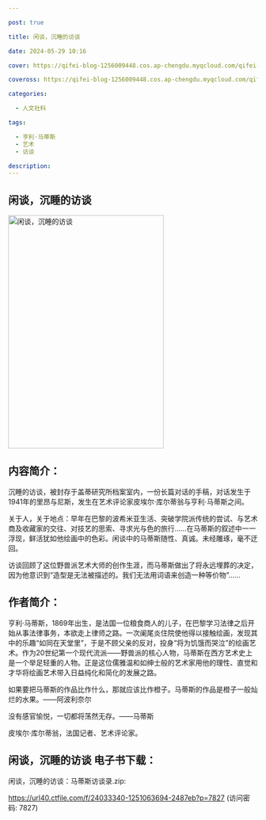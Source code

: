 ```yaml
---

post: true

title: 闲谈，沉睡的访谈

date: 2024-05-29 10:16

cover: https://qifei-blog-1256009448.cos.ap-chengdu.myqcloud.com/qifei-blog/65b4d78f871b83018aa2f685.jpg

coveross: https://qifei-blog-1256009448.cos.ap-chengdu.myqcloud.com/qifei-blog/65b4d78f871b83018aa2f685.jpg

categories:

  - 人文社科

tags:

  - 亨利·马蒂斯
  - 艺术
  - 访谈

description:
---
```




## 闲谈，沉睡的访谈
<img alt="闲谈，沉睡的访谈 " class="aligncenter loaded" data-was-processed="true" decoding="async" fetchpriority="high" height="471" src="https://qifei-blog-1256009448.cos.ap-chengdu.myqcloud.com/qifei-blog/65b4d78f871b83018aa2f685.jpg " style="cursor: zoom-in;" width="314"/>

## 内容简介：

沉睡的访谈，被封存于盖蒂研究所档案室内，一份长篇对话的手稿，对话发生于1941年的里昂与尼斯，发生在艺术评论家皮埃尔·库尔蒂翁与亨利·马蒂斯之间。

关于人，关于地点：早年在巴黎的波希米亚生活、突破学院派传统的尝试、与艺术商及收藏家的交往、对技艺的思索、寻求光与色的旅行……在马蒂斯的叙述中一一浮现，鲜活犹如他绘画中的色彩。闲谈中的马蒂斯随性、真诚。未经雕琢，毫不迂回。

访谈回顾了这位野兽派艺术大师的创作生涯，而马蒂斯做出了将永远埋葬的决定，因为他意识到“造型是无法被描述的。我们无法用词语来创造一种等价物”……

## 作者简介：

亨利·马蒂斯，1869年出生，是法国一位粮食商人的儿子，在巴黎学习法律之后开始从事法律事务，本欲走上律师之路。一次阑尾炎住院使他得以接触绘画，发现其中的乐趣“如同在天堂里”，于是不顾父亲的反对，投身“将为饥饿而哭泣”的绘画艺术。作为20世纪第一个现代流派——野兽派的核心人物，马蒂斯在西方艺术史上是一个举足轻重的人物。正是这位儒雅温和如绅士般的艺术家用他的理性、直觉和才华将绘画艺术带入日益纯化和简化的发展之路。

如果要把马蒂斯的作品比作什么，那就应该比作橙子。马蒂斯的作品是橙子一般灿烂的水果。——阿波利奈尔

没有感官愉悦，一切都将荡然无存。——马蒂斯

皮埃尔·库尔蒂翁，法国记者、艺术评论家。

## 闲谈，沉睡的访谈 电子书下载：


闲谈，沉睡的访谈：马蒂斯访谈录.zip: 

https://url40.ctfile.com/f/24033340-1251063694-2487eb?p=7827 (访问密码: 7827)